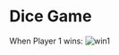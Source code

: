 # Dice Game

When Player 1 wins:
![win1](https://user-images.githubusercontent.com/78539161/178153321-0f240098-6ab9-48a5-aa6e-3df53630c02a.png)



